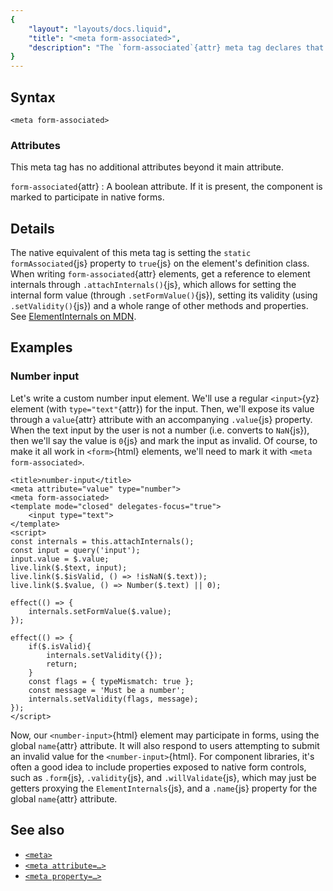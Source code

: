 ```yaml
---
{
	"layout": "layouts/docs.liquid",
	"title": "<meta form-associated>",
	"description": "The `form-associated`{attr} meta tag declares that a component is a custom form control. This allows it to participate in `<form>`{html} elements."
}
---
```


## Syntax

```yz
<meta form-associated>
```

### Attributes

This meta tag has no additional attributes beyond it main attribute.

`form-associated`{attr}
: A boolean attribute. If it is present, the component is marked to participate in native forms.

## Details

The native equivalent of this meta tag is setting the `static formAssociated`{js} property to `true`{js} on the element's definition class. When writing `form-associated`{attr} elements, get a reference to element internals through `.attachInternals()`{js}, which allows for setting the internal form value (through `.setFormValue()`{js}), setting its validity (using `.setValidity()`{js}) and a whole range of other methods and properties. See [ElementInternals on MDN](https://developer.mozilla.org/en-US/docs/Web/API/ElementInternals).

## Examples

### Number input

Let's write a custom number input element. We'll use a regular `<input>`{yz} element (with `type="text"`{attr}) for the input. Then, we'll expose its value through a `value`{attr} attribute with an accompanying `.value`{js} property. When the text input by the user is not a number (i.e. converts to `NaN`{js}), then we'll say the value is `0`{js} and mark the input as invalid. Of course, to make it all work in `<form>`{html} elements, we'll need to mark it with `<meta form-associated>`.

```yz
<title>number-input</title>
<meta attribute="value" type="number">
<meta form-associated>
<template mode="closed" delegates-focus="true">
	<input type="text">
</template>
<script>
const internals = this.attachInternals();
const input = query('input');
input.value = $.value;
live.link($.$text, input);
live.link($.$isValid, () => !isNaN($.text));
live.link($.$value, () => Number($.text) || 0);

effect(() => {
	internals.setFormValue($.value);
});

effect(() => {
	if($.isValid){
		internals.setValidity({});
		return;
	}
	const flags = { typeMismatch: true };
	const message = 'Must be a number';
	internals.setValidity(flags, message);
});
</script>
```

Now, our `<number-input>`{html} element may participate in forms, using the global `name`{attr} attribute. It will also respond to users attempting to submit an invalid value for the `<number-input>`{html}. For component libraries, it's often a good idea to include properties exposed to native form controls, such as `.form`{js}, `.validity`{js}, and `.willValidate`{js}, which may just be getters proxying the `ElementInternals`{js}, and a `.name`{js} property for the global `name`{attr} attribute.

## See also

- [`<meta>`](/docs/components/meta/)
- [`<meta attribute=…>`](/docs/components/meta/attribute/)
- [`<meta property=…>`](/docs/components/meta/property/)

